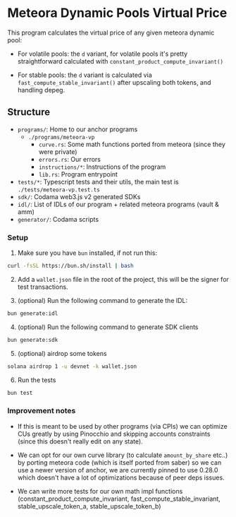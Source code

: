 # Meteora Dynamic Pools Virtual Price
This program calculates the virtual price of any given meteora dynamic pool:

- For volatile pools: the `d` variant, for volatile pools it's pretty straightforward calculated with `constant_product_compute_invariant()`

- For stable pools: the `d` variant is calculated via `fast_compute_stable_invariant()` after upscaling both tokens, and handling depeg.

## Structure
- `programs/`: Home to our anchor programs
  - `./programs/meteora-vp`
    - `curve.rs`: Some math functions ported from meteora (since they were private)
    - `errors.rs`: Our errors
    - `instructions/*`: Instructions of the program
    - `lib.rs`: Program entrypoint
- `tests/*`: Typescript tests and their utils, the main test is `./tests/meteora-vp.test.ts`
- `sdk/`: Codama web3.js v2 generated SDKs
- `idl/`: List of IDLs of our program + related meteora programs (vault & amm)
- `generator/`: Codama scripts

### Setup

1. Make sure you have `bun` installed, if not run this:

```bash
curl -fsSL https://bun.sh/install | bash
```

2. Add a `wallet.json` file in the root of the project, this will be the signer for test transactions.

3. (optional) Run the following command to generate the IDL:

```bash
bun generate:idl
```

4. (optional) Run the following command to generate SDK clients

```bash
bun generate:sdk
```

5. (optional) airdrop some tokens
```bash
solana airdrop 1 -u devnet -k wallet.json
```

6. Run the tests
```bash
bun test
```

### Improvement notes
* If this is meant to be used by other programs (via CPIs) we can optimize CUs greatly by using Pinocchio and skipping accounts constraints (since this doesn't really edit on any state).

* We can opt for our own curve library (to calculate `amount_by_share` etc..) by porting meteora code (which is itself ported from saber) so we can use a newer version of anchor, we are currently pinned to use 0.28.0 which doesn't have a lot of optimizations because of peer deps issues.

* We can write more tests for our own math impl functions (constant_product_compute_invariant, fast_compute_stable_invariant, stable_upscale_token_a, stable_upscale_token_b)


